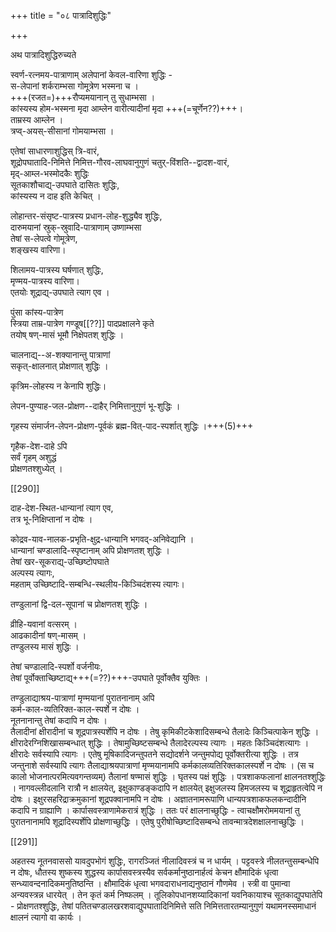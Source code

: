 +++
title = "०८ पात्रादिशुद्धिः"

+++

अथ पात्रादिशुद्धिरुच्यते

स्वर्ण-रत्नमय-पात्राणाम् अलेपानां केवल-वारिणा शुद्धिः -  
स-लेपानां शर्कराम्भसा गोमूत्रेण भस्मना च ।  
+++(रजत=)+++रौप्यमयानान् तु सुधाम्भसा ।  
कांस्यस्य होम-भस्मना मृदा आम्लेन वारीत्यादीनां मृदा +++(=चूर्णेन??)+++।  
ताम्रस्य आम्लेन ।  
त्रप्व्-अयस्-सीसानां गोमयाम्भसा ।  

एतेषां साधारणाशुद्धिस् त्रि-वारं,  
शूद्रोपघातादि-निमित्ते निमित्त-गौरव-लाघवानुगुणं चतुर्-विंशति--द्वादश-वारं,  
मृद्-आम्ल-भस्मोदकैः शुद्धिः  
सूतकाशौचाद्य्-उपघाते दासितः शुद्धिः,  
कांस्यस्य न दाह इति केचित् । 

लोहान्तर-संसृष्ट-पात्रस्य प्रधान-लोह-शुद्ध्यैव शुद्धिः,  
दारुमयानां स्रुक्-स्रुवादि-पात्राणाम् उष्णाम्भसा  
तेषां स-लेपत्वे गोमूत्रेण,  
शङ्खस्य वारिणा।  

शिलामय-पात्रस्य घर्षणात् शुद्धिः,  
मृण्मय-पात्रस्य वारिणा।  
एतयोः शूद्राद्य्-उपघाते त्याग एव ।  

पुंसा कांस्य-पात्रेण  
स्त्रिया ताम्र-पात्रेण गण्डूष[[??]] पादप्रक्षालने कृते  
तयोष् षण्-मासं भूमौ निक्षेपतश् शुद्धिः ।  

चालनाद्य्--अ-शक्यानान्तु पात्राणां  
सकृत्-क्षालनात् प्रोक्षणात् शुद्धिः ।  

कृत्रिम-लोहस्य न केनापि शुद्धिः।  

लेपन-पुण्याह-जल-प्रोक्षण--दाहैर् निमित्तानुगुणं भू-शुद्धिः ।  

गृहस्य संमार्जन-लेपन-प्रोक्षण-पूर्वकं ब्रह्म-वित्-पाद-स्पर्शात् शुद्धिः ।+++(5)+++  

गृहैक-देश-दाहे ऽपि  
सर्वं गृहम् अशुद्धं  
प्रोक्षणतश्शुध्येत् । 

[[290]]

दाह-देश-स्थित-धान्यानां त्याग एव,  
तत्र भू-निक्षिप्तानां न दोषः ।  

कोद्रव-याव-नालक-प्रभृति-क्षुद्र-धान्यानि भगवद्-अनिवेद्यानि ।  
धान्यानां चण्डालादि-स्पृष्टानाम् अपि प्रोक्षणतश् शुद्धिः ।  
तेषां खर-सूकराद्य्-उच्छिष्टोपघाते  
अल्पस्य त्यागः,  
महताम् उच्छिष्टादि-सम्बन्धि-स्थलीय-किञ्चिदंशस्य त्यागः।  

तण्डुलानां द्वि-दल-सूपानां च प्रोक्षणतश् शुद्धिः ।  

व्रीहि-यवानां वत्सरम् ।  
आढकादीनां षण्-मासम् ।  
तण्डुलस्य मासं शुद्धिः । 

तेषां चण्डालादि-स्पर्शो वर्जनीयः,  
तेषां पूर्वोक्ताच्छिष्टाद्य्+++(=??)+++-उपघाते पूर्वोक्तैव युक्तिः ।  

तण्डुलाद्याश्रय-पात्राणां मृण्मयानां पुरातनानाम् अपि  
कर्म-काल-व्यतिरिक्त-काल-स्पर्शे न दोषः ।  
नूतनानान्तु तेषां कदापि न दोषः ।  
तैलादीनां क्षीरादीनां च शूद्रपात्रस्पर्शेपि न दोषः । तेषु कृमिकीटकेशादिसम्बन्धे तैलादेः किञ्चित्पाकेन शुद्धिः । क्षीरादेरग्निशिखासम्बन्धात् शुद्धिः । तेषामुच्छिष्टसम्बन्धे तैलादेरल्पस्य त्यागः । महतः किञ्चिदंशत्यागः । क्षीरादेः सर्वस्यापि त्यागः । एतेषु मूषिकादिजन्तुपतने सद्योदर्शने जन्तुमपोद्य पूर्वोक्तरीत्या शुद्धिः । तत्र जन्तुनाशे सर्वस्यापि त्यागः तैलाद्याश्रयपात्राणां मृण्मयानामपि कर्मकालव्यतिरिक्तकालस्पर्शे न दोषः । (स च कालो भोजनात्परमित्यवगन्तव्यम्) तैलानां षण्मासं शुद्धिः । घृतस्य पक्षं शुद्धिः । पत्रशाकफलानां क्षालनतश्शुद्धिः । नागवल्लीदलानि रात्रौ न क्षालयेत्, इक्षुकाण्डङ्कदापि न क्षालयेत् इक्षुजलस्य हिमजलस्य च शूद्राहृतत्वेपि न दोषः । इक्षुरसहरिद्राक्रमुकानां शूद्रपक्वानामपि न दोषः । अज्ञातनामरूपाणि धान्यपत्रशाकफलकन्दादीनि कदापि न ग्राह्याणि । कार्पासवस्त्राणामेकरात्रं शुद्धिः । ततः परं क्षालनाच्छुद्धिः - त्वाचक्षौमरोममयानां तु पुरातनानामपि शूद्रादिस्पर्शेपि प्रोक्षणाच्छुद्धिः । एतेषु पुरीषोच्छिष्टादिसम्बन्धे तावन्मात्रदेशक्षालनाच्छुद्धिः । 

[[291]]

अहतस्य नूतनवाससो यावदुपभोगं शुद्धिः, रागरञ्जितं नीलादिवस्त्रं च न धार्यम् । पट्टवस्त्रे नीलतन्तुसम्बन्धेपि न दोषः, धौतस्य शुष्कस्य शुद्धस्य कार्पासवस्त्रस्यैव सर्वकर्मानुष्ठानार्हत्वं केचन क्षौमादिकं धृत्वा सन्ध्यावन्दनादिकमनुतिष्ठन्ति । क्षौमादिकं धृत्वा भगवदाराधनाद्यनुष्ठानं गौणमेव । स्त्री वा पुमान्वा अन्यवस्त्रन्न धारयेत् । तेन कृतं कर्म निष्फलम् । तूलिकोपधानशय्यादिकानां यवनिकायाश्च सूतकाद्युपघातेपि - प्रोक्षणतश्शुद्धिः, तेषां पतितचण्डालखरशवाद्युपघातादिनिमित्ते सति निमित्ततारतम्यानुगुणं यथामनस्समाधानं क्षालनं त्यागो वा कार्यः ।
